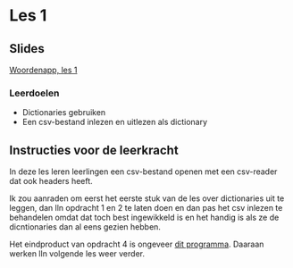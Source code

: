 # Les 1

## Slides

[Woordenapp, les 1](https://slides.com/felienne/pidk-k3-m3-l1)

### Leerdoelen

* Dictionaries gebruiken
* Een csv-bestand inlezen en uitlezen als dictionary

## Instructies voor de leerkracht <a href="#instructies-voor-de-leerkracht" id="instructies-voor-de-leerkracht"></a>

In deze les leren leerlingen een csv-bestand openen met een csv-reader dat ook headers heeft.

Ik zou aanraden om eerst het eerste stuk van de les over dictionaries uit te leggen, dan lln opdracht 1 en 2 te laten doen en dan pas het csv inlezen te behandelen omdat dat toch best ingewikkeld is en het handig is als ze de dicntionaries dan al eens gezien hebben.

Het eindproduct van opdracht 4 is ongeveer [dit programma](https://replit.com/@mevrHermans/pidk-k3-m3-l1-einde). Daaraan werken lln volgende les weer verder.
